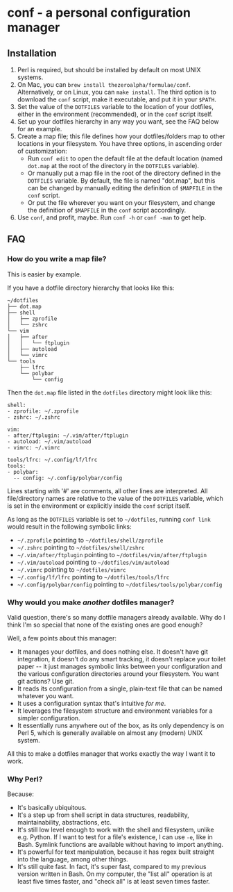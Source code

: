 # conf - a personal configuration manager
## Installation
1. Perl is required, but should be installed by default on most UNIX systems.
2. On Mac, you can `brew install thezeroalpha/formulae/conf`.
    Alternatively, or on Linux, you can `make install`.
    The third option is to download the `conf` script, make it executable, and put it in your `$PATH`.
3. Set the value of the `DOTFILES` variable to the location of your dotfiles, either in the environment (recommended), or in the `conf` script itself.
4. Set up your dotfiles hierarchy in any way you want, see the FAQ below for an example.
5. Create a map file; this file defines how your dotfiles/folders map to other locations in your filesystem.
  You have three options, in ascending order of customization:
    * Run `conf edit` to open the default file at the default location (named `dot.map` at the root of the directory in the `DOTFILES` variable).
    * Or manually put a map file in the root of the directory defined in the `DOTFILES` variable.
    By default, the file is named "dot.map", but this can be changed by manually editing the definition of `$MAPFILE` in the `conf` script.
    * Or put the file wherever you want on your filesystem, and change the definition of `$MAPFILE` in the `conf` script accordingly.
6. Use `conf`, and profit, maybe. Run `conf -h` or `conf -man` to get help.

## FAQ
### How do you write a map file?
This is easier by example.

If you have a dotfile directory hierarchy that looks like this:

```
~/dotfiles
├── dot.map
├── shell
│   ├── zprofile
│   └── zshrc
└── vim
│   ├── after
│   │   └── ftplugin
│   ├── autoload
│   └── vimrc
└── tools
    ├── lfrc
    └── polybar
        └── config

```

Then the `dot.map` file listed in the `dotfiles` directory might look like this:

```map
shell:
- zprofile: ~/.zprofile
- zshrc: ~/.zshrc

vim:
- after/ftplugin: ~/.vim/after/ftplugin
- autoload: ~/.vim/autoload
- vimrc: ~/.vimrc

tools/lfrc: ~/.config/lf/lfrc
tools:
- polybar:
  -- config: ~/.config/polybar/config
```

Lines starting with '#' are comments, all other lines are interpreted. All file/directory names are relative to the value of the `DOTFILES` variable, which is set in the environment or explicitly inside the `conf` script itself.

As long as the `DOTFILES` variable is set to `~/dotfiles`, running `conf link` would result in the following symbolic links:

* `~/.zprofile` pointing to `~/dotfiles/shell/zprofile`
* `~/.zshrc` pointing to `~/dotfiles/shell/zshrc`
* `~/.vim/after/ftplugin` pointing to `~/dotfiles/vim/after/ftplugin`
* `~/.vim/autoload` pointing to `~/dotfiles/vim/autoload`
* `~/.vimrc` pointing to `~/dotfiles/vimrc`
* `~/.config/lf/lfrc` pointing to `~/dotfiles/tools/lfrc`
* `~/.config/polybar/config` pointing to `~/dotfiles/tools/polybar/config`

### Why would you make _another_ dotfiles manager?
Valid question, there's so many dotfile managers already available.
Why do I think I'm so special that none of the existing ones are good enough?

Well, a few points about this manager:

* It manages your dotfiles, and does nothing else.
  It doesn't have git integration, it doesn't do any smart tracking, it doesn't replace your toilet paper -- it just manages symbolic links between your configuration and the various configuration directories around your filesystem.
  You want git actions? Use git.
* It reads its configuration from a single, plain-text file that can be named whatever you want.
* It uses a configuration syntax that's intuitive _for me_.
* It leverages the filesystem structure and environment variables for a simpler configuration.
* It essentially runs anywhere out of the box, as its only dependency is on Perl 5, which is generally available on almost any (modern) UNIX system.

All this to make a dotfiles manager that works exactly the way I want it to work.

### Why Perl?
Because:

* It's basically ubiquitous.
* It's a step up from shell script in data structures, readability, maintainability, abstractions, etc.
* It's still low level enough to work with the shell and filesystem, unlike e.g. Python.
  If I want to test for a file's existence, I can use `-e`, like in Bash.
  Symlink functions are available without having to import anything.
* It's powerful for text manipulation, because it has regex built straight into the language, among other things.
* It's still quite fast.
  In fact, it's super fast, compared to my previous version written in Bash.
  On my computer, the "list all" operation is at least five times faster, and "check all" is at least seven times faster.
